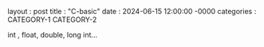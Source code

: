 layout : post
title : "C-basic"
date : 2024-06-15 12:00:00 -0000
categories : CATEGORY-1 CATEGORY-2

int , float, double, long int...

